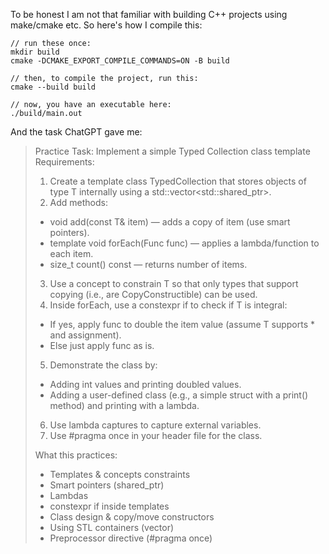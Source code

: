 To be honest I am not that familiar with building C++ projects using make/cmake etc. So here's how I compile this:
```
// run these once:
mkdir build
cmake -DCMAKE_EXPORT_COMPILE_COMMANDS=ON -B build

// then, to compile the project, run this:
cmake --build build

// now, you have an executable here:
./build/main.out
```

And the task ChatGPT gave me:
>Practice Task: Implement a simple Typed Collection class template <br>
>Requirements:
>	1.	Create a template class TypedCollection<T> that stores objects of type T internally using a std::vector<std::shared_ptr<T>>.
>	2.	Add methods:
>	- void add(const T& item) — adds a copy of item (use smart pointers).
>	- template<typename Func> void forEach(Func func) — applies a lambda/function to each item.
>	- size_t count() const — returns number of items.
>	3.	Use a concept to constrain T so that only types that support copying (i.e., are CopyConstructible) can be used.
>	4.	Inside forEach, use a constexpr if to check if T is integral:
>	- If yes, apply func to double the item value (assume T supports * and assignment).
>	- Else just apply func as is.
>	5.	Demonstrate the class by:
>	- Adding int values and printing doubled values.
>	- Adding a user-defined class (e.g., a simple struct with a print() method) and printing with a lambda.
>	6.	Use lambda captures to capture external variables.
>	7.	Use #pragma once in your header file for the class.
>
>What this practices:
>	- Templates & concepts constraints
>	- Smart pointers (shared_ptr)
>	- Lambdas
>	- constexpr if inside templates
>	- Class design & copy/move constructors
>	- Using STL containers (vector)
>	- Preprocessor directive (#pragma once)
